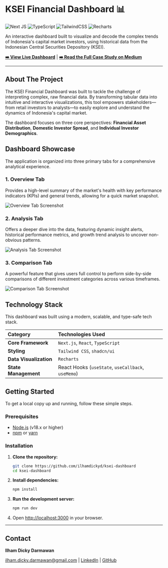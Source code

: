 # KSEI Financial Dashboard 📊

![Next JS](https://img.shields.io/badge/Next-black?style=for-the-badge&logo=next.js&logoColor=white)
![TypeScript](https://img.shields.io/badge/TypeScript-3178C6?style=for-the-badge&logo=typescript&logoColor=white)
![TailwindCSS](https://img.shields.io/badge/Tailwind_CSS-38B2AC?style=for-the-badge&logo=tailwind-css&logoColor=white)
![Recharts](https://img.shields.io/badge/Recharts-333333?style=for-the-badge&logo=recharts&logoColor=white)

An interactive dashboard built to visualize and decode the complex trends of Indonesia's capital market investors, using historical data from the Indonesian Central Securities Depository (KSEI).

**[➡️ View Live Dashboard](https://ksei-dashboard.vercel.app/)** | **[➡️ Read the Full Case Study on Medium](https://medium.com/@ilham.dicky.darmawan/visualisasi-tren-dan-kinerja-investor-pasar-modal-indonesia-studi-kasus-data-ksei-2021-2024-8eef8eb32d6d)**

---

## About The Project

The KSEI Financial Dashboard was built to tackle the challenge of interpreting complex, raw financial data. By transforming tabular data into intuitive and interactive visualizations, this tool empowers stakeholders—from retail investors to analysts—to easily explore and understand the dynamics of Indonesia's capital market.

The dashboard focuses on three core perspectives: **Financial Asset Distribution**, **Domestic Investor Spread**, and **Individual Investor Demographics**.

## Dashboard Showcase

The application is organized into three primary tabs for a comprehensive analytical experience.

### 1. Overview Tab

Provides a high-level summary of the market's health with key performance indicators (KPIs) and general trends, allowing for a quick market snapshot.

![Overview Tab Screenshot](https://i.imgur.com/6PI20gg.png)

### 2. Analysis Tab

Offers a deeper dive into the data, featuring dynamic insight alerts, historical performance metrics, and growth trend analysis to uncover non-obvious patterns.

![Analysis Tab Screenshot](https://i.imgur.com/CNH6SvV.png)

### 3. Comparison Tab

A powerful feature that gives users full control to perform side-by-side comparisons of different investment categories across various timeframes.

![Comparison Tab Screenshot](https://i.imgur.com/XtQGucQ.png)

## Technology Stack

This dashboard was built using a modern, scalable, and type-safe tech stack.

| Category               | Technologies Used                                  |
| :--------------------- | :------------------------------------------------- |
| **Core Framework**     | `Next.js`, `React`, `TypeScript`                   |
| **Styling**            | `Tailwind CSS`, `shadcn/ui`                        |
| **Data Visualization** | `Recharts`                                         |
| **State Management**   | React Hooks (`useState`, `useCallback`, `useMemo`) |

## Getting Started

To get a local copy up and running, follow these simple steps.

### Prerequisites

- [Node.js](https://nodejs.org/en/) (v18.x or higher)
- [npm](https://www.npmjs.com/) or [yarn](https://yarnpkg.com/)

### Installation

1.  **Clone the repository:**
    ```bash
    git clone https://github.com/ilhamdickyd/ksei-dashboard
    cd ksei-dashboard
    ```
2.  **Install dependencies:**
    ```bash
    npm install
    ```
3.  **Run the development server:**
    ```bash
    npm run dev
    ```
4.  Open [http://localhost:3000](http://localhost:3000) in your browser.

---

## Contact

**Ilham Dicky Darmawan**

[ilham.dicky.darmawan@gmail.com](mailto:ilham.dicky.darmawan@gmail.com) | [LinkedIn](https://www.linkedin.com/in/ilham-dicky-darmawan) | [GitHub](https://github.com/ilhamdickyd)
